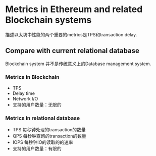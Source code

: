 # Metrics in Ethereum and related Blockchain systems

描述以太坊中性能的两个重要的metrics是TPS和transaction delay.

## Compare with current relational database
Blockchain system 并不是传统意义上的Database management system.


### Metrics in Blockchain

- TPS
- Delay time
- Network I/O
- 支持的用户数量：无限的


### Metrics in relational database

- TPS 每秒钟处理的transaction的数量
- QPS 每秒钟查询的transaction的数量
- IOPS 每秒钟IO的读取的的速率
- 支持的用户数量：有限的

